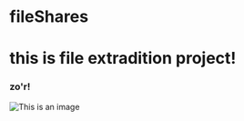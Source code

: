# fileShares
# this is file extradition project!
### zo'r!
![This is an image](https://myoctocat.com/assets/images/base-octocat.svg)
